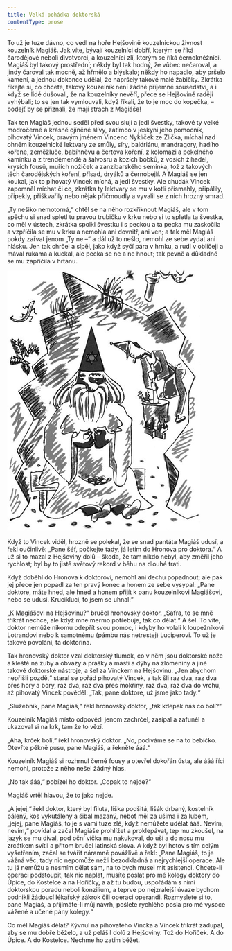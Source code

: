 ```yaml
---
title: Velká pohádka doktorská
contentType: prose
---
```


<section>

To už je tuze dávno, co vedl na hoře Hejšovině kouzelnickou živnost kouzelník Magiáš. Jak víte, bývají kouzelníci dobří, kterým se říká čarodějové neboli divotvorci, a kouzelníci zlí, kterým se říká černokněžníci. Magiáš byl takový prostřední; někdy byl tak hodný, že vůbec nečaroval, a jindy čaroval tak mocně, až hřmělo a blýskalo; někdy ho napadlo, aby pršelo kamení, a jednou dokonce udělal, že napršely takové malé žabičky. Zkrátka říkejte si, co chcete, takový kouzelník není žádné příjemné sousedství, a i když se lidé dušovali, že na kouzelníky nevěří, přece se Hejšovině raději vyhýbali; to se jen tak vymlouvali, když říkali, že to je moc do kopečka, – bodejť by se přiznali, že mají strach z Magiáše!

</section>

<section>

Tak ten Magiáš jednou seděl před svou slují a jedl švestky, takové ty velké modročerné a krásně ojíněné slívy, zatímco v jeskyni jeho pomocník, pihovatý Vincek, pravým jménem Vincenc Nyklíček ze Zlička, míchal nad ohněm kouzelnické lektvary ze smůly, síry, baldriánu, mandragory, hadího kořene, zeměžluče, babíhněvu a čertova koření, z kolomazi a pekelného kamínku a z trenděmendě a šalvosru a kozích bobků, z vosích žihadel, krysích fousů, muřích nožiček a zanzibarského semínka, tož z takových těch čarodějských koření, přísad, dryáků a černobejlí. A Magiáš se jen koukal, jak to pihovatý Vincek míchá, a jedl švestky. Ale chudák Vincek zapomněl míchat či co, zkrátka ty lektvary se mu v kotli přismahly, připálily, připekly, přiškvařily nebo nějak přičmoudly a vyvalil se z nich hrozný smrad.

„Ty nešiko nemotorná,“ chtěl se na něho rozkřiknout Magiáš, ale v tom spěchu si snad spletl tu pravou trubičku v krku nebo si to spletla ta švestka, co měl v ústech, zkrátka spolkl švestku i s peckou a ta pecka mu zaskočila a vzpříčila se mu v krku a nemohla ani dovnitř, ani ven; a tak měl Magiáš pokdy zařvat jenom „Ty ne –“ a dál už to nešlo, nemohl ze sebe vydat ani hlásku. Jen tak chrčel a sípěl, jako když syčí pára v hrnku, a rudl v obličeji a mával rukama a kuckal, ale pecka se ne a ne hnout; tak pevně a důkladně se mu zapříčila v hrtanu.

</section>


<section>

![devatero_pohadek_053](./resources/devatero_pohadek_053.jpg)

</section>

<section>

Když to Vincek viděl, hrozně se polekal, že se snad pantáta Magiáš udusí, a řekl oučinlivě: „Pane šéf, počkejte tady, já letím do Hronova pro doktora.“ A už si to mazal z Hejšoviny dolů – škoda, že tam nikdo nebyl, aby změřil jeho rychlost; byl by to jistě světový rekord v běhu na dlouhé trati.

Když doběhl do Hronova k doktorovi, nemohl ani dechu popadnout; ale pak jej přece jen popadl za ten pravý konec a honem ze sebe vysypal: „Pane doktore, máte hned, ale hned a honem přijít k panu kouzelníkovi Magiášovi, nebo se udusí. Krucikluci, to jsem se uhnal!“

„K Magiášovi na Hejšovinu?“ bručel hronovský doktor. „Safra, to se mně třikrát nechce, ale když mne mermo potřebuje, tak co dělat.“ A šel. To víte, doktor nemůže nikomu odepřít svou pomoc, i kdyby ho volali k loupežníkovi Lotrandovi nebo k samotnému (pámbu nás netrestej) Luciperovi. To už je takové povolání, ta doktořina.

Tak hronovský doktor vzal doktorský tlumok, co v něm jsou doktorské nože a kleště na zuby a obvazy a prášky a masti a dýhy na zlomeniny a jiné takové doktorské nástroje, a šel za Vinckem na Hejšovinu. „Jen abychom nepřišli pozdě,“ staral se pořád pihovatý Vincek, a tak šli raz dva, raz dva přes hory a bory, raz dva, raz dva přes mokřiny, raz dva, raz dva do vrchu, až pihovatý Vincek pověděl: „Tak, pane doktore, už jsme jako tady.“

„Služebník, pane Magiáš,“ řekl hronovský doktor, „tak kdepak nás co bolí?“

Kouzelník Magiáš místo odpovědi jenom zachrčel, zasípal a zafuněl a ukazoval si na krk, tam že to vězí.

„Aha, krček bolí,“ řekl hronovský doktor. „No, podíváme se na to bebíčko. Otevřte pěkně pusu, pane Magiáš, a řekněte ááá.“

Kouzelník Magiáš si rozhrnul černé fousy a otevřel dokořán ústa, ale ááá říci nemohl, protože z něho nešel žádný hlas.

„No tak ááá,“ pobízel ho doktor. „Copak to nejde?“

Magiáš vrtěl hlavou, že to jako nejde.

„A jejej,“ řekl doktor, který byl filuta, liška podšitá, lišák drbaný, kostelník pálený, kos vykutálený a šibal mazaný, neboť měl za ušima i za lubem, „jejej, pane Magiáš, to je s vámi tuze zlé, když nemůžete udělat ááá. Nevím, nevím,“ povídal a začal Magiáše prohlížet a proklepávat, tep mu zkoušel, na jazyk se mu díval, pod oční víčka mu nakukoval, do uší a do nosu mu zrcátkem svítil a přitom bručel latinská slova. A když byl hotov s tím celým vyšetřením, začal se tvářit náramně povážlivě a řekl: „Pane Magiáš, to je vážná věc, tady nic nepomůže nežli bezodkladná a nejrychlejší operace. Ale tu já nemůžu a nesmím dělat sám, na to bych musel mít asistenci. Chcete-li operaci podstoupit, tak nic naplat, musíte poslat pro mé kolegy doktory do Úpice, do Kostelce a na Hořičky, a až tu budou, uspořádám s nimi doktorskou poradu neboli konzilium, a teprve po nejzralejší úvaze bychom podnikli žádoucí lékařský zákrok čili operaci operandi. Rozmyslete si to, pane Magiáš, a přijímáte-li můj návrh, pošlete rychlého posla pro mé vysoce vážené a učené pány kolegy.“

Co měl Magiáš dělat? Kývnul na pihovatého Vincka a Vincek třikrát zadupal, aby se mu dobře běželo, a už pelášil dolů z Hejšoviny. Tož do Hořiček. A do Úpice. A do Kostelce. Nechme ho zatím běžet.

</section>
